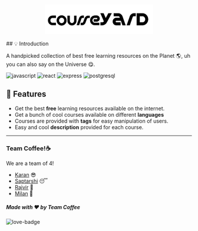 <p align="center"><img src="/global_assets/courseyard-banner.png" height="80" width="auto"></p>
## 💡 Introduction

A handpicked collection of best free learning resources on the Planet 🌎, uh you can also say on the Universe 😋.

![javascript](https://img.shields.io/badge/-javascript-yellow) ![react](https://img.shields.io/badge/-react-red) ![express](https://img.shields.io/badge/-express-green) ![postgresql](https://img.shields.io/badge/-postgresql-blue)

## 🤩 Features

- Get the best **free** learning resources available on the internet.
- Get a bunch of cool courses available on different **languages**
- Courses are provided with **tags** for easy manipulation of users.
- Easy and cool **description** provided for each course.

---
### Team Coffee!☕

We are a team of 4️!

- [Karan](https://github.com/KaranSinghBisht) 😎
- [Saptarshi](https://github.com/saptarshibasu15) 😴
- [Rajvir](https://github.com/RajvirSingh1313) 🤯
- [Milan](https://github.com/milan090) 🤠

##### Made with ♥ by Team Coffee

![love-badge](https://forthebadge.com/images/badges/built-with-love.svg)